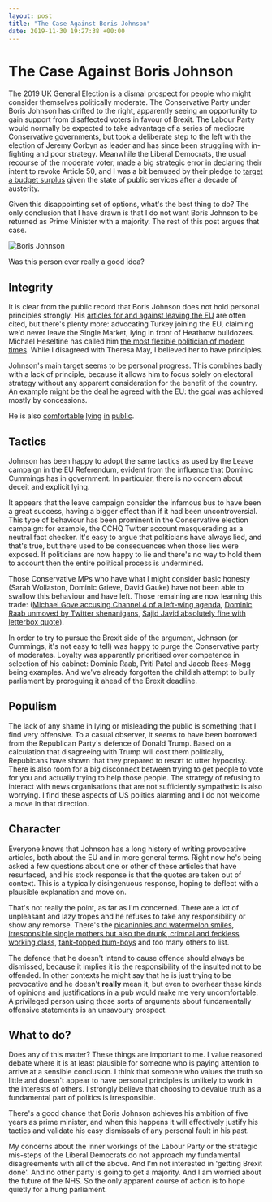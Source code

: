 ```yaml
---
layout: post
title: "The Case Against Boris Johnson"
date: 2019-11-30 19:27:38 +00:00
---
```


# The Case Against Boris Johnson

The 2019 UK General Election is a dismal prospect for people who might consider themselves politically moderate. The Conservative Party under Boris Johnson has
drifted to the right, apparently seeing an opportunity to gain support from disaffected voters in favour of Brexit. The Labour Party would
normally be expected to take advantage of a series of mediocre Conservative
governments, but took a deliberate step to the left with the election of Jeremy
Corbyn as leader and has since been struggling with in-fighting and poor
strategy. Meanwhile the Liberal Democrats, the usual recourse of the moderate
voter, made a big strategic error in declaring their intent to revoke Article
50, and I was a bit bemused by their pledge to
[target a budget surplus](https://www.bbc.co.uk/news/business-50480148) given
the state of public services after a decade of austerity.

Given this disappointing set of options, what's the best thing to do? The only conclusion that I have drawn is that I do not want Boris Johnson to be returned as Prime Minister with a majority. The rest of this post argues that case.

<img src="https://i.dailymail.co.uk/1s/2019/11/24/00/21388174-7718951-image-a-28_1574553741999.jpg"
     alt="Boris Johnson"
     class="blog-img"/>
<p class="blog-img-caption">
Was this person ever really a good idea?
</p>

## Integrity

It is clear from the public record that Boris Johnson does not hold personal principles strongly. His [articles for and against leaving the EU](https://www.theguardian.com/politics/2016/oct/16/secret-boris-johnson-column-favoured-uk-remaining-in-eu) are often cited, but there's plenty more: advocating Turkey joining the EU, claiming we'd never leave the Single Market, lying in front of Heathrow bulldozers. Michael Heseltine has called him [the most flexible politician of modern times](https://www.expressandstar.com/news/uk-news/2019/11/27/heseltine-boris-johnson-is-the-most-flexible-politician-of-modern-times/). While I disagreed with Theresa May, I believed her to have principles.

Johnson's main target seems to be personal progress. This combines badly with a lack of principle, because it allows him to focus solely on electoral strategy without any apparent consideration for the benefit of the country. An example might be the deal he agreed with the EU: the goal was achieved mostly by concessions.

He is also [comfortable](https://boris-johnson-lies.com/were-not-just-upgrading-20-hospitals-but-we-are-building-40-new-hospitals) [lying](https://boris-johnson-lies.com/jeremy-corbyn-would-whack-corporation-tax-up-to-the-highest-in-europe) [in](https://boris-johnson-lies.com/we-are-getting-on-with-a-fantastic-program-20-hospital-upgrades-40-new) [public](https://www.huffingtonpost.co.uk/entry/boris-johnson-never-lies-claim_n_5de05465e4b00149f72c6b07?ri18n=true).

## Tactics

Johnson has been happy to adopt the same tactics as used by the Leave campaign in the EU Referendum, evident from the influence that Dominic Cummings has in government. In particular, there is no concern about deceit and explicit lying.

It appears that the leave campaign consider the infamous bus to have been a great success, having a bigger effect than if it had been uncontroversial. This type of behaviour has been prominent in the Conservative election campaign: for example, the CCHQ Twitter account masquerading as a neutral fact checker. It's easy to argue that politicians have always lied, and that's true, but there used to be consequences when those lies were exposed. If politicians are now happy to lie and there's no way to hold them to account then the entire political process is undermined.

Those Conservative MPs who have what I might consider basic honesty (Sarah Wollaston, Dominic Grieve, David Gauke) have not been able to swallow this behaviour and have left. Those remaining are now learning this trade: ([Michael Gove accusing Channel 4 of a left-wing agenda](https://www.channel4.com/news/michael-gove-interview-on-truth-lies-and-brexit), [Dominic Raab unmoved by Twitter shenanigans](https://www.bbc.co.uk/news/av/uk-politics-50487624/dominic-raab-on-factcheckuk-no-one-gives-a-toss-about-social-media-cut-and-thrust), [Sajid Javid absolutely fine with letterbox quote](https://www.theguardian.com/politics/2019/nov/26/javid-refuses-to-condemn-pms-slurs-against-muslim-women)).

In order to try to pursue the Brexit side of the argument, Johnson (or Cummings, it's not easy to tell) was happy to purge the Conservative party of moderates. Loyalty was apparently prioritised over competence in selection of his cabinet: Dominic Raab, Priti Patel and Jacob Rees-Mogg being examples. And we've already forgotten the childish attempt to bully parliament by proroguing it ahead of the Brexit deadline.

## Populism

The lack of any shame in lying or misleading the public is something that I find very offensive. To a casual observer, it seems to have been borrowed from the Republican Party's defence of Donald Trump. Based on a calculation that disagreeing with Trump will cost them politically, Repubicans have shown that they prepared to resort to utter hypocrisy. There is also room for a big disconnect between trying to get people to vote for you and actually trying to help those people. The strategy of refusing to interact with news organisations that are not sufficiently sympathetic is also worrying. I find these aspects of US politics alarming and I do not welcome a move in that direction.

## Character

Everyone knows that Johnson has a long history of writing provocative articles, both about the EU and in more general terms. Right now he's being asked a few questions about one or other of these articles that have resurfaced, and his stock response is that the quotes are taken out of context. This is a typically disingenuous response, hoping to deflect with a plausible explanation and move on.

That's not really the point, as far as I'm concerned. There are a lot of unpleasant and lazy tropes and he refuses to take any responsibility or show any remorse. There's the [picaninnies and watermelon smiles](https://www.theguardian.com/politics/2008/jan/23/london.race), [irresponsible single mothers but also the drunk, crimnal and feckless working class](https://www.huffingtonpost.co.uk/entry/boris-johnson-women-column-specatt_uk_5ddee7e2e4b0d50f329bd4af), [tank-topped bum-boys](https://www.pinknews.co.uk/2019/11/22/boris-johnson-refuses-apologise-tank-topped-bum-boys-jibe-again/) and too many others to list.

The defence that he doesn't intend to cause offence should always be dismissed, because it implies it is the responsibility of the insulted not to be offended. In other contexts he might say that he is just trying to be provocative and he doesn't **really** mean it, but even to overhear these kinds of opinions and justifications in a pub would make me very uncomfortable. A privileged person using those sorts of arguments about fundamentally offensive statements is an unsavoury prospect.

## What to do?

Does any of this matter? These things are important to me. I value reasoned debate where it is at least plausible for someone who is paying attention to arrive at a sensible conclusion. I think that someone who values the truth so little and doesn't appear to have personal principles is unlikely to work in the interests of others. I strongly believe that choosing to devalue truth as a fundamental part of politics is irresponsible.

There's a good chance that Boris Johnson achieves his ambition of five years as prime minister, and when this happens it will effectively justify his tactics and validate his easy dismissals of any personal fault in his past.

My concerns about the inner workings of the Labour Party or the strategic mis-steps of the Liberal Democrats do not approach my fundamental disagreements with all of the above. And I'm not interested in 'getting Brexit done'. And no other party is going to get a majority. And I am worried about the future of the NHS. So the only apparent course of action is to hope quietly for a hung parliament.